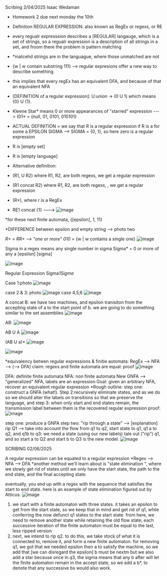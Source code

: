 Scribing 2/04/2025 Isaac Wedaman

* Homework 2 due next monday the 10th

* Definition REGULAR EXPRESSION: also known as RegEx or regexs, or RE
* every regualr expresssion describes a [REGULAR] langauge, which is a set of strings, so a regualr expression is a description of all strings in a set, and froom there the problem is pattern matching
* *matcehd strings are in the languague, where those unmatched are not

* {w | w contain substring 111} --> regular expresions offer a new way to describe something

* this implies that every regEx has an equivalent DFA, and because of that an equivalent NFA

* [DEFINITION of a regular expression]: U:union -> (0 U 1)  which means {0} U {1}.
* Kleene Star* means 0 or more appearances of "starred" expression ---> (01* = {null, 01, 0101, 010101}
* ACTUAL DEFINITION = we say that R is a regular expression if R is a for some a EPSILON SIGMA --> SIGMA = {0, 1}, so here zero is a regular expression
* R is [empty set]
* R is [empty language]

* Alternative definition:
* (R1, U R2) where R1, R2, are both regexs, we get a regular expression
* (R1 concat R2) where R1, R2, are both regexs, , we get a regular expression
* (R*), where r is a RegEx

* RE1 concat {1} ---> ![image](https://github.com/user-attachments/assets/41c796c9-f7a5-4248-aa37-2c84639b5099)

*for these next finite automata, {[epsilon], 1, 11}

*DIFFERENCE between epsilon and empty string --> photo two

*R+ = RR+ --> "one or more"
*0*10* = {w | w contains a single one} 
![image](https://github.com/user-attachments/assets/011d5d46-236d-4339-90e8-ca71f55ffe68)



Sigma in a regex means any single number in sigma
Sigma* = 0 or more of any a [epsilon] [sigma]

![image](https://github.com/user-attachments/assets/2cadd85d-ef96-4fb9-ab93-3999b1630453)

Regular Expression Sigma*1Sigma* 

Case 1:photo
![image](https://github.com/user-attachments/assets/1b574bab-63cf-497a-8dea-c2b95cf25d56)

case 2 & 3: photo
![image](https://github.com/user-attachments/assets/d8f25702-5b49-44d1-b660-a152149379b1)
case 4,5,6
![image](https://github.com/user-attachments/assets/92a8979f-ee8a-40a0-ad40-5e1a30f69fd7)




A concat B: we have two machines, and epsilon tranisiton from the accepting state of a to the start point of b. we are going to do something similar to the set assemblies
![image](https://github.com/user-attachments/assets/2494a194-25e3-4688-b464-d804b1c16546)



AB: 
![image](https://github.com/user-attachments/assets/3f17487e-09f1-41bb-a221-f3f20766580b)


AB U A
![image](https://github.com/user-attachments/assets/af2ef684-b08b-40d2-9d95-db630b7f9abd)


(AB U a)*
![image](https://github.com/user-attachments/assets/2c887966-87dc-49cb-b18f-25478262c9d9)

![image](https://github.com/user-attachments/assets/814fc1bc-c7c5-4d27-898c-88446fe1e499)


*equivalency betwen regular expressions & finitie automata: RegEx --> NFA --> (--> DFA)
claim: regexs and finite automata are equal: proof
![image](https://github.com/user-attachments/assets/31a660f6-6f67-443f-bffa-cf5a3404b0aa)


DFA: definite finite automata
NFA: non finite automata
New GNFA --> "generalized" NFA, labels are an expression
Goal: given an arbitrary NFA, recover an equivalent regular expression 
*Rough outline: step one: construct a GNFA (what!). Step 2:recursively eliminate states, and as we do so we should alter the labels on transitions so that we preserve the language, and step 3: when only start and end states remain, the transmission label between them is the recovered regular expression 
proof:![image](https://github.com/user-attachments/assets/10c415aa-d537-4419-bb51-b111ef834d23)

step one: produce a GNFA
step two: "rip through a state" --> [explanation] rip Q1 --> take into account the flow from q1 to q2, start state to q1, q1 a to q2, and q1b to q3: we need a state (using our new labels) tale out ("rip") q1, and so start a to Q2 and start b to Q3 is the new model.
![image](https://github.com/user-attachments/assets/19a3e9b0-e70a-4e19-9706-ee27491cd74f)

SCRIBING 02/06/2025

A regular expression can be equated to a regular expression
*Regex --> NFA --> DFA
*another method we'll learn about is "state elimination ", where we slowly get rid of states until we only have the start state, the path to the end state, and the final accepting state.

eventually, you end up with a regex with the sequence that satisfies the start to end state. 
here is an example of state elimination figured out by Atticus: ![image](https://github.com/user-attachments/assets/2469317b-2229-43bb-96a4-821686b58998)
1) we start with a finite automaton with three states. it takes an epsilon to get from the start state, so we keep that in mind and get rid of q1, while conferring the now defunct q1 states to the start state. from here, we need to remove another state while retaining the old flow state; each successive iteration of the finite automaton must be equal to the last, less ripped version
2) next, we intend to rip q2. to do this, we take stock of what it is connected to, remove it, and form a new finite automaton. for removing q1, we got that we needed epsilon then a to satisfy the machine, so we add that [we can disregard the epsilon] b must be nextm but we also add a star because once in q3, the sigma means that any b after will let the finite automaton remain in the accept state, so we add a b*, to denote that any successive bs would also work. 

